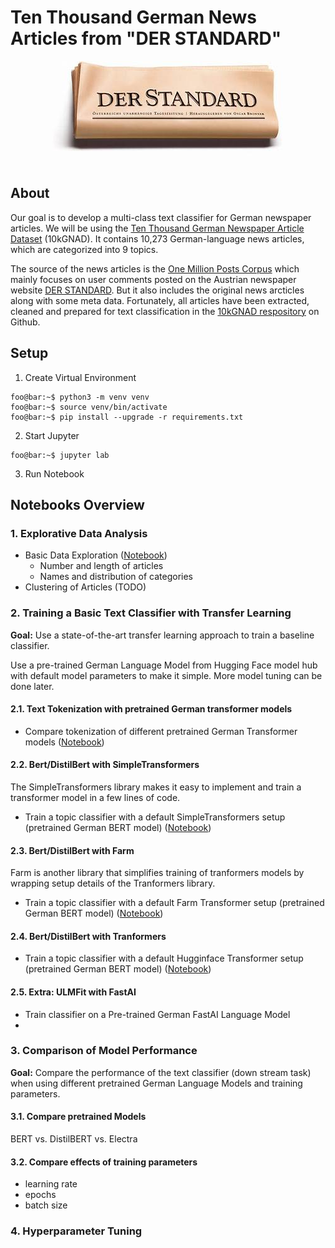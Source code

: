 # Ten Thousand German News Articles from "DER STANDARD"

<div align="center">
  <img src="derstandard.jpg"><br>
</div>

## About

Our goal is to develop a multi-class text classifier for German newspaper articles. We will be using the [Ten Thousand German Newspaper Article Dataset](https://tblock.github.io/10kGNAD/) (10kGNAD). It contains 10,273 German-language news articles, which are categorized into 9 topics.

The source of the news articles is the [One Million Posts Corpus](https://ofai.github.io/million-post-corpus/) which mainly focuses on user comments posted on the Austrian newspaper website [DER STANDARD](http://derstandard.at/). But it also includes the original news arcticles along with some meta data. Fortunately, all articles have been extracted, cleaned and prepared for text classification in the [10kGNAD respository](https://github.com/tblock/10kGNAD) on Github.


## Setup

1. Create Virtual Environment

```console
foo@bar:~$ python3 -m venv venv
foo@bar:~$ source venv/bin/activate
foo@bar:~$ pip install --upgrade -r requirements.txt
```

2. Start Jupyter

```console
foo@bar:~$ jupyter lab
```
3. Run Notebook

## Notebooks Overview

### 1. Explorative Data Analysis

* Basic Data Exploration ([Notebook](10_data_analysis.ipynb))
  * Number and length of articles
  * Names and distribution of categories
* Clustering of Articles (TODO)


### 2. Training a Basic Text Classifier with Transfer Learning

**Goal:** Use a state-of-the-art transfer learning approach to train a baseline classifier.

Use a pre-trained German Language Model from Hugging Face model hub with default model parameters to make it simple. More model tuning can be done later.

#### 2.1. Text Tokenization with pretrained German transformer models

* Compare tokenization of different pretrained German Transformer models ([Notebook](colab/20_transformer_tokenization.ipynb))

#### 2.2. Bert/DistilBert with SimpleTransformers

The SimpleTransformers library makes it easy to implement and train a transformer model in a few lines of code.

* Train a topic classifier with a default SimpleTransformers setup (pretrained German BERT model) ([Notebook](colab/21_default_simpletransformer_classifier.ipynb))

#### 2.3. Bert/DistilBert with Farm

Farm is another library that simplifies training of tranformers models by wrapping setup details of the Tranformers library.

* Train a topic classifier with a default Farm Transformer setup (pretrained German BERT model) ([Notebook](colab/22_default_farm_classifier.ipynb))

#### 2.4. Bert/DistilBert with Tranformers

* Train a topic classifier with a default Hugginface Transformer setup (pretrained German BERT model) ([Notebook](colab/23_default_huggingface_classifier.ipynb))

#### 2.5. Extra: ULMFit with FastAI

* Train classifier on a Pre-trained German FastAI Language Model
* 

### 3. Comparison of Model Performance

**Goal:** Compare the performance of the text classifier (down stream task) when using different pretrained German Language Models and training parameters.

#### 3.1. Compare pretrained Models

BERT vs. DistilBERT vs. Electra

#### 3.2. Compare effects of training parameters

* learning rate
* epochs
* batch size


### 4. Hyperparameter Tuning


